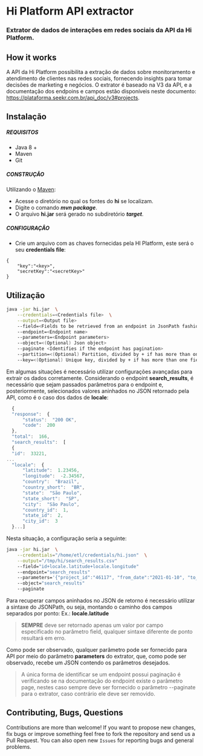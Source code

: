 
# Hi Platform API extractor
### Extrator de dados de interações em redes sociais da API da Hi Platform. 

## How it works

A API da Hi Platform possibilita a extração de dados sobre monitoramento e atendimento de clientes nas redes sociais, fornecendo insights para tomar decisões de marketing e negócios. O extrator é baseado na V3 da API, e a documentação dos endpoins e campos estão disponíveis neste documento: https://plataforma.seekr.com.br/api_doc/v3#projects. 

## Instalação

##### REQUISITOS

- Java 8 +
- Maven
- Git

##### CONSTRUÇÃO

Utilizando o [Maven](https://maven.apache.org/):

- Acesse o diretório no qual os fontes do **hi** se localizam.
- Digite o comando _**mvn package**_.
- O arquivo **hi.jar** será gerado no subdiretório **_target_**.

##### CONFIGURAÇÂO

* Crie um arquivo com as chaves fornecidas pela HI Platform, este será o seu **credentials file**:

```
{
	"key":"<key>",
	"secretKey":"<secretKey>"
}

```

## Utilização

```bash
java -jar hi.jar  \
	--credentials=<Credentials file>  \
	--output=<Output file> 
	--field=<Fields to be retrieved from an endpoint in JsonPath fashion>
	--endpoint=<Endpoint name>
	--parameters=<Endpoint parameters>
	--object=<(Optional) Json object>
	--paginate <Identifies if the endpoint has pagination>
	--partition=<(Optional) Partition, divided by + if has more than one field>
	--key=<(Optional) Unique key, divided by + if has more than one field>
```

Em algumas situações é necessário utilizar configurações avançadas para extrair os dados corretamente. Considerando o endpoint **search_results**, é necessário que sejam passados parâmetros para o endpoint e, posteriormente, selecionados valores aninhados no JSON retornado pela API, como é o caso dos dados de **locale**:

```javascript
  {
  "response":  {
	  "status":  "200 OK",
	  "code":  200
  },
  "total":  166,
  "search_results":  [
  {
  "id":  33221,
...
  "locale":  {
	  "latitude":  1.23456,
	  "longitude":  -2.34567,
	  "country":  "Brazil",
	  "country_short":  "BR",
	  "state":  "São Paulo",
	  "state_short":  "SP",
	  "city":  "São Paulo",
	  "country_id":  1,
	  "state_id":  2,
	  "city_id":  3
  }...]
```
Nesta situação, a configuração seria a seguinte:
```bash
java -jar hi.jar  \
	--credentials="/home/etl/credentials/hi.json"  \
	--output="/tmp/hi/search_results.csv"
	--field="id+locale.latitude+locale.longitude"
	--endpoint="search_results"
	--parameters='{"project_id":"46117", "from_date":"2021-01-10", "to_date":"2021-01-10"}'
	--object="search_results"
	--paginate
```
Para recuperar campos aninhados no JSON de retorno é necessário utilizar a sintaxe do JSONPath, ou seja, montando o caminho dos campos separados por ponto: Ex.: **locale.latitude**

> **SEMPRE** deve ser retornado apenas um valor por campo especificado no parâmetro field, qualquer sintaxe diferente de ponto resultará em erro.

Como pode ser observado, qualquer parâmetro pode ser fornecido para API por meio do parâmetro **parameters** do extrator, que, como pode ser observado, recebe um JSON contendo os parâmetros desejados. 

> A única forma de identificar se um endpoint possui paginação é verificando se na documentação do endpoint existe o parâmetro page, nestes caso sempre deve ser fornecido o parâmetro --paginate para o extrator, caso contrário ele deve ser removido. 

## Contributing, Bugs, Questions
Contributions are more than welcome! If you want to propose new changes, fix bugs or improve something feel free to fork the repository and send us a Pull Request. You can also open new `Issues` for reporting bugs and general problems.
